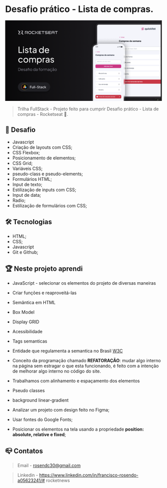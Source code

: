 # Desafio prático - Lista de compras.

![preview](.github/preview.png)

> Trilha FullStack - Projeto feito para cumprir Desafio prático - Lista de compras - Rocketseat :rocket:.

## :dart: Desafio

- Javascript
- Criação de layouts com CSS;
- CSS Flexbox;
- Posicionamento de elementos;
- CSS Grid;
- Variáveis CSS;
- pseudo-class e pseudo-elements;
- Formulários HTML;
- Input de texto;
- Estilização de inputs com CSS;
- Input de data;
- Radio;
- Estilização de formulários com CSS;

## :hammer_and_wrench: Tecnologias

- HTML;
- CSS;
- Javascript
- Git e Github;


## :trophy: Neste projeto aprendi

- JavaScript - selecionar os elementos do projeto de diversas maneiras 
- Criar funções e reaproveitá-las

- Semântica em HTML
- Box Model
- Display GRID
- Acessibilidade
- Tags semanticas
- Entidade que regulamenta a semantica no Brasil [W3C](https://www.w3c.br/Padroes/WebSemantica)
- Conceito da programação chamado <b>REFATORAÇÃO</b>: mudar algo interno na página sem estragar o que esta funcionando, é feito com a intenção de melhorar algo interno no código do site.

- Trabalhamos com alinhamento e espaçamento dos elementos

- Pseudo classes

- background linear-gradient
- Analizar um projeto com design feito no Figma;
- Usar fontes do Google Fonts;
- Posicionar os elementos na tela usando a propriedade
 <strong>position: absolute, relative e fixed</strong>;


## :mailbox_closed: Contatos

> Email - rosendc30@gmail.com

> Linkedin - https://www.linkedin.com/in/francisco-rosendo-a05623241/# rocketnews
